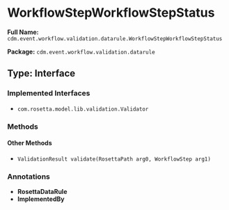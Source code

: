 # WorkflowStepWorkflowStepStatus

**Full Name:** `cdm.event.workflow.validation.datarule.WorkflowStepWorkflowStepStatus`

**Package:** `cdm.event.workflow.validation.datarule`

## Type: Interface

### Implemented Interfaces

- `com.rosetta.model.lib.validation.Validator`

### Methods

#### Other Methods

- `ValidationResult validate(RosettaPath arg0, WorkflowStep arg1)`

### Annotations

- **RosettaDataRule**
- **ImplementedBy**


